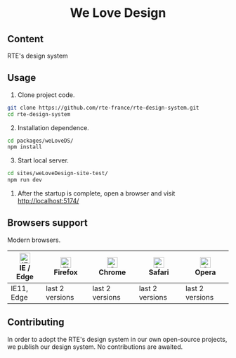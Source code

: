 
<h1 align="center">We Love Design</h1>

## Content

 RTE's design system

## Usage

1. Clone project code.

```bash
git clone https://github.com/rte-france/rte-design-system.git
cd rte-design-system
```

2. Installation dependence.

```bash
cd packages/weLoveDS/
npm install
```

3. Start local server.

```bash
cd sites/weLoveDesign-site-test/
npm run dev
```

1. After the startup is complete, open a browser and visit [http://localhost:5174/]( http://localhost:5174/)

## Browsers support

Modern browsers.

| [<img src="https://raw.githubusercontent.com/alrra/browser-logos/master/src/edge/edge_48x48.png" alt="IE / Edge" width="24px" height="24px" />](http://godban.github.io/browsers-support-badges/)</br>IE / Edge | [<img src="https://raw.githubusercontent.com/alrra/browser-logos/master/src/firefox/firefox_48x48.png" alt="Firefox" width="24px" height="24px" />](http://godban.github.io/browsers-support-badges/)</br>Firefox | [<img src="https://raw.githubusercontent.com/alrra/browser-logos/master/src/chrome/chrome_48x48.png" alt="Chrome" width="24px" height="24px" />](http://godban.github.io/browsers-support-badges/)</br>Chrome | [<img src="https://raw.githubusercontent.com/alrra/browser-logos/master/src/safari/safari_48x48.png" alt="Safari" width="24px" height="24px" />](http://godban.github.io/browsers-support-badges/)</br>Safari | [<img src="https://raw.githubusercontent.com/alrra/browser-logos/master/src/opera/opera_48x48.png" alt="Opera" width="24px" height="24px" />](http://godban.github.io/browsers-support-badges/)</br>Opera |
| --------- | --------- | --------- | --------- | --------- | 
|IE11, Edge| last 2 versions| last 2 versions| last 2 versions| last 2 versions

## Contributing

In order to adopt the RTE's design system in our own open-source projects, we publish our design system. No contributions are awaited.